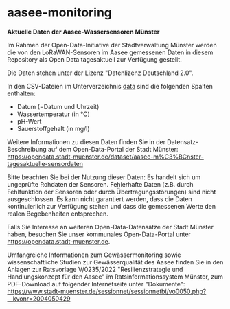 # aasee-monitoring

**Aktuelle Daten der Aasee-Wassersensoren Münster**

Im Rahmen der Open-Data-Initiative der Stadtverwaltung Münster werden die von den LoRaWAN-Sensoren im Aasee gemessenen Daten in diesem Repository als Open Data tagesaktuell zur Verfügung gestellt.

Die Daten stehen unter der Lizenz "Datenlizenz Deutschland 2.0". 

In den CSV-Dateien im Unterverzeichnis [data](data) sind die folgenden Spalten enthalten:

* Datum (=Datum und Uhrzeit)
* Wassertemperatur (in °C)
* pH-Wert
* Sauerstoffgehalt  (in mg/l) 

Weitere Informationen zu diesen Daten finden Sie in der Datensatz-Beschreibung auf dem Open-Data-Portal der Stadt Münster: https://opendata.stadt-muenster.de/dataset/aasee-m%C3%BCnster-tagesaktuelle-sensordaten

Bitte beachten Sie bei der Nutzung dieser Daten: Es handelt sich um ungeprüfte Rohdaten der Sensoren. Fehlerhafte Daten (z.B. durch Fehlfunktion der Sensoren oder durch Übertragungsstörungen) sind nicht ausgeschlossen. Es kann nicht garantiert werden, dass die Daten kontinuierlich zur Verfügung stehen und dass die gemessenen Werte den realen Begebenheiten entsprechen.

Falls Sie Interesse an weiteren Open-Data-Datensätze der Stadt Münster haben, besuchen Sie unser kommunales Open-Data-Portal unter https://opendata.stadt-muenster.de. 

Umfangreiche Informationen zum Gewässermonitoring sowie wissenschaftliche Studien zur Gewässerqualität des Aasee finden Sie in den Anlagen zur Ratsvorlage V/0235/2022 "Resilienzstrategie und Handlungskonzept für den Aasee" im Ratsinformationssystem Münster, zum PDF-Download auf folgender Internetseite unter "Dokumente":
https://www.stadt-muenster.de/sessionnet/sessionnetbi/vo0050.php?__kvonr=2004050429
